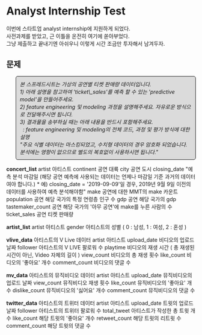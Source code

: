 Analyst Internship Test
=======================

이번에 스타트업 analyst internship에 지원하게 되었다. <br /> 사전과제를 받았고, 근 이틀을 온전히 여기에 쏟아부었다. <br /> 그냥 제출하고 끝내기엔 아쉬우니 이렇게 시간 조금만 투자해서 남겨두자. <br />

<style>
p.comment {
background-color: #DBDBDB;
padding: 10px;
border: 1px solid black;
margin-left: 25px;
border-radius: 5px;
font-style: italic;
}

</style>
문제
----

<p class="comment">
본 스프레드시트는 가상의 공연별 티켓 판매량 데이터입니다. <br /> 1) 아래 설명을 참고하여 'ticket\_sales'를 예측 할 수 있는 'predictive model'을 만들어주세요. <br /> 2) feature engineering 및 modeling 과정을 설명해주세요. 자유로운 방식으로 전달해주시면 됩니다. <br /> 3) 결과물을 송부하실 때는 아래 내용을 반드시 포함해주세요. <br />   : feature engineering 및 modeling의 전체 코드, 과정 및 평가 방식에 대한 설명 <br /> "주요 식별 데이터는 마스킹되었고, 수치형 데이터의 경우 암호화 되었습니다. 분석에는 영향이 없으므로 별도의 복호없이 사용하시면 됩니다."

**concert\_list** artist 아티스트 continent 공연 대륙 city 공연 도시 closing\_date "예측 분석 마감일 (해당 공연 예측에 사용되는 데이터는 언제나 마감일 기준 과거의 데이터여야 합니다.) \* 예) closing\_date = '2019-09-09'일 경우, 2019년 9월 9일 이전의 데이터를 사용하여 예측 분석해야함" make 공연에 대한 MMT의 make 카운트 population 공연 해당 국가의 특정 연령층 인구 수 gdp 공연 해당 국가의 gdp tastemaker\_count 공연 해당 국가의 '아무 공연'에 make를 누른 사람의 수 ticket\_sales 공연 티켓 판매량

**artist\_list** artist 아티스트 gender 아티스트의 성별 ( 0 : 남성, 1 : 여성, 2 : 혼성 )

**vlive\_data** 아티스트의 V Live 데이터 artist 아티스트 upload\_date 비디오의 업로드 날짜 follower 아티스트의 V LIVE 팔로워 수 playtime 비디오의 재생 시간 ( 총 재생된 시간이 아닌, Video 자체의 길이 ) view\_count 비디오의 총 재생 횟수 like\_count 비디오의 '좋아요' 개수 comment\_count 비디오의 댓글 수

**mv\_data** 아티스트의 뮤직비디오 데이터 artist 아티스트 upload\_date 뮤직비디오의 업로드 날짜 view\_count 뮤직비디오 재생 횟수 like\_count 뮤직비디오의 '좋아요' 개수 dislike\_count 뮤직비디오의 '싫어요' 개수 comment\_count 뮤직비디오의 댓글 수

**twitter\_data** 아티스트의 트위터 데이터 artist 아티스트 upload\_date 트윗의 업로드 날짜 follower 아티스트의 트위터 팔로워 수 total\_tweet 아티스트가 작성한 총 트윗 개수 like\_count 해당 트윗의 '좋아요' 개수 retweet\_count 해당 트윗의 리트윗 수 comment\_count 해당 트윗의 댓글 수
</p>
